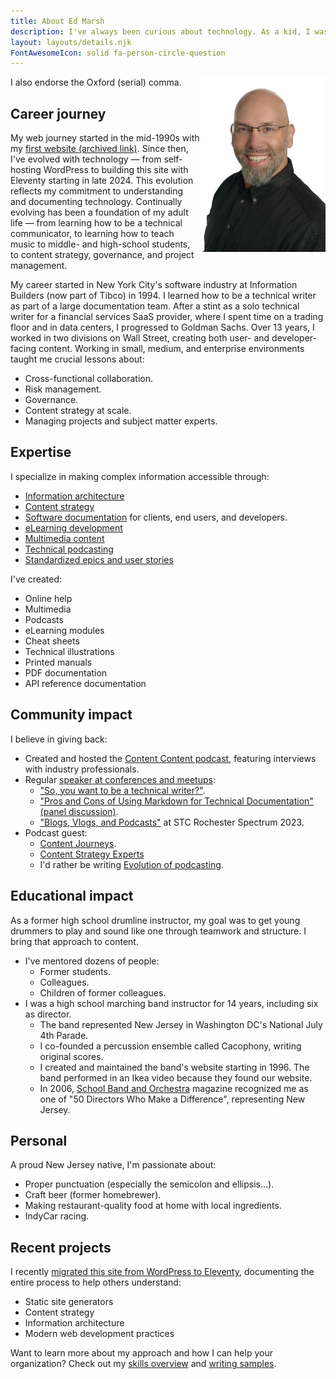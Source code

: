 ```yaml
---
title: About Ed Marsh
description: I've always been curious about technology. As a kid, I was the one who pushed all the buttons to see what would happen. That curiosity led to some scolding and an award-winning career in technical communication.
layout: layouts/details.njk
FontAwesomeIcon: solid fa-person-circle-question
---
```


<img src="/assets/images/ed-marsh.jpg" style="float:right; width:200px" alt="Ed Marsh" />

I also endorse the Oxford (serial) comma.

## Career journey

My web journey started in the mid-1990s with my [first website (archived link)](https://web.archive.org/web/19991008110914/http://www.geocities.com/SoHo/Cafe/8299/frameset.html). Since then, I've evolved with technology &mdash; from self-hosting WordPress to building this site with Eleventy starting in late 2024. This evolution reflects my commitment to understanding and documenting technology. Continually evolving has been a foundation of my adult life &mdash; from learning how to be a technical communicator, to learning how to teach music to middle- and high-school students, to content strategy, governance, and project management.

My career started in New York City's software industry at Information Builders (now part of Tibco) in 1994. I learned how to be a technical writer as part of a large documentation team. After a stint as a solo technical writer for a financial services SaaS provider, where I spent time on a trading floor and in data centers, I progressed to Goldman Sachs. Over 13 years, I worked in two divisions on Wall Street, creating both user- and developer-facing content. Working in small, medium, and enterprise environments taught me crucial lessons about:

- Cross-functional collaboration.
- Risk management.
- Governance.
- Content strategy at scale.
- Managing projects and subject matter experts.

## Expertise

I specialize in making complex information accessible through:

- [Information architecture](/skills/information-architecture/)
- [Content strategy](/skills/content-strategy/)
- [Software documentation](/skills/technical-writing/) for clients, end users, and developers.
- [eLearning development](/skills/elearning/)
- [Multimedia content](/skills/multimedia/)
- [Technical podcasting](/skills/podcasting/)
- [Standardized epics and user stories](/skills/agile/)

I've created:

- Online help
- Multimedia
- Podcasts
- eLearning modules
- Cheat sheets
- Technical illustrations
- Printed manuals
- PDF documentation
- API reference documentation

## Community impact

I believe in giving back:

- Created and hosted the [Content Content podcast](/podcasts/), featuring interviews with industry professionals.
- Regular [speaker at conferences and meetups](http://www.slideshare.net/theedmarsh/):
  - ["So, you want to be a technical writer?"](https://www.brighttalk.com/webcast/9273/608187).
  - ["Pros and Cons of Using Markdown for Technical Documentation" (panel discussion)](https://www.brighttalk.com/webcast/9273/608016).
  - ["Blogs, Vlogs, and Podcasts"](https://stc-rochester.org/conference-session-descriptions/) at STC Rochester Spectrum 2023.
- Podcast guest:
  - [Content Journeys](https://creators.spotify.com/pod/show/contentjourneys/episodes/Content-Journeys---014---Content-Podcasting-e160pu0).
  - [Content Strategy Experts](https://www.scriptorium.com/2018/02/.full-transcript-podcasting-strategy-podcast-guest-ed-marsh/)
  - I'd rather be writing [Evolution of podcasting](https://idratherbewriting.com/blog/evolution-of-podcasting-podcast-ed-marsh).

## Educational impact

As a former high school drumline instructor, my goal was to get young drummers to play and sound like one through teamwork and structure. I bring that approach to content.

- I've mentored dozens of people:
  - Former students.
  - Colleagues.
  - Children of former colleagues.
- I was a high school marching band instructor for 14 years, including six as director.
  - The band represented New Jersey in Washington DC's National July 4th Parade.
  - I co-founded a percussion ensemble called Cacophony, writing original scores.
  - I created and maintained the band's website starting in 1996. The band performed in an Ikea video because they found our website.
  - In 2006, [School Band and Orchestra](http://www.sbomagazine.com/) magazine recognized me as one of "50 Directors Who Make a Difference", representing New Jersey.

## Personal

A proud New Jersey native, I'm passionate about:

- Proper punctuation (especially the semicolon and ellipsis&hellip;).
- Craft beer (former homebrewer).
- Making restaurant-quality food at home with local ingredients.
- IndyCar racing.

## Recent projects

I recently [migrated this site from WordPress to Eleventy](/static-site-transformation/), documenting the entire process to help others understand:

- Static site generators
- Content strategy
- Information architecture
- Modern web development practices

Want to learn more about my approach and how I can help your organization? Check out my [skills overview](/skills/) and [writing samples](/technical-writing-examples/).

